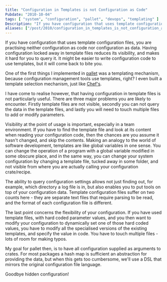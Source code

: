 ```yaml
---
title: "Configuration in Templates is not Configuration as Code"
Pubdate: "2010-10-04"
tags: [ "system", "configuration", "pallet", "devops", "templating" ]
Description: "If you have configuration that uses template configuration files, you are practising neither configuration as code nor configuration as data.  Having configuration locked away in template files reduces its visibility, and makes it hard for you to query it. It might be easier to write configuration code to use templates, but it will come back to bite you."
aliases: ["/post/2010/configuration_in_templates_is_not_configuration_as_code.xhtml"]
---
```

<p>If you have configuration that uses template configuration files, you are practising neither configuration as code nor configuration as data.  Having configuration locked away in template files reduces its visibility, and makes it hard for you to query it. It might be easier to write configuration code to use templates, but it will come back to bite you.</p>

<p>One of the first things I implemented in <a href="http://github.com/hugoduncan/pallet">pallet</a> was a templating mechanism, because configuration management tools use templates, right?  I even built a template selection mechanism, just like <a href="http://wiki.opscode.com/display/chef/Templates">Chef's</a>.</p>

<p>I have come to realise however, that having configuration in template files is not particularly useful. There are three major problems you are likely to encounter.  Firstly template files are not visible, secondly you can not query the data in the template files, and lastly you will need to touch multiple files to add or modify parameters.</p>

<p>Visibility at the point of usage is important, especially in a team environment.  If you have to find the template file and look at its content when reading your configuration code, then the chances are you assume it hasn't changed, and skip the contents. Making an analogy to the world of software development, templates are like global variables in one sense. You can change the operation of a program with a global variable modified in some obscure place, and in the same way, you can change your system configuration by changing a template file, tucked away in some folder, and not visible from where you are actually calling your configuration crate/recipe.</p>

<p>The ability to query configuration settings allows not just finding out, for example,  which directory a log file is in, but also enables you to put tools on top of your configuration data.  Template configuration files suffer on two counts here - they are separate text files that require parsing to be read, and the format of each configuration file is different.</p>

<p>The last point concerns the flexibility of your configuration. If you have used template files, with hard coded parameter values, and you then want to modify your configuration to dynamically set one of those hard coded values, you have to modify all the specialised versions of the existing templates, and specify the value in code. You have to touch multiple files - lots of room for making typos.</p>

<p>My goal for pallet then, is to have all configuration supplied as arguments to crates.  For most packages a hash map is sufficient an abstraction for providing the data, but when this gets too cumbersome, we'll use a DSL that mirrors the original configuration file language.</p>

<p>Goodbye hidden configuration!</p>
